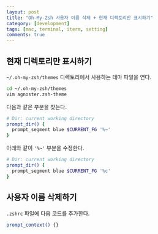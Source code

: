 ```yaml
---
layout: post
title: "Oh-My-Zsh 사용자 이름 삭제 + 현재 디렉토리만 표시하기"
category: [development]
tags: [mac, terminal, iterm, setting]
comments: true
---
```


## 현재 디렉토리만 표시하기

`~/.oh-my-zsh/themes` 디렉토리에서 사용하는 테마 파일을 연다.

```bash
cd ~/.oh-my-zsh/themes
vim agnoster.zsh-theme
```

다음과 같은 부분을 찾는다.

```bash
# Dir: current working directory
prompt_dir() {
  prompt_segment blue $CURRENT_FG '%~'
}
```

아래와 같이 `'%~'` 부분을 수정한다.

```bash
# Dir: current working directory
prompt_dir() {
  prompt_segment blue $CURRENT_FG '%c'
}
```

## 사용자 이름 삭제하기

`.zshrc` 파일에 다음 코드를 추가한다.

```bash
prompt_context() {}
```

